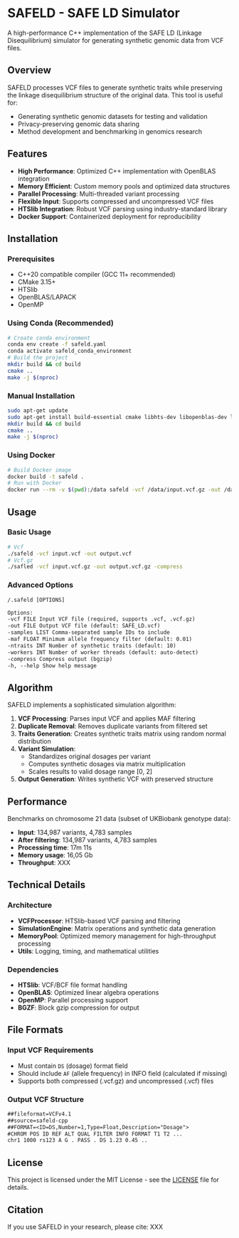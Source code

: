 # SAFELD - SAFE LD Simulator

A high-performance C++ implementation of the SAFE LD (Linkage Disequilibrium) simulator for generating synthetic genomic data from VCF files.

## Overview

SAFELD processes VCF files to generate synthetic traits while preserving the linkage disequilibrium structure of the original data. This tool is useful for:

- Generating synthetic genomic datasets for testing and validation
- Privacy-preserving genomic data sharing
- Method development and benchmarking in genomics research

## Features

- **High Performance**: Optimized C++ implementation with OpenBLAS integration
- **Memory Efficient**: Custom memory pools and optimized data structures
- **Parallel Processing**: Multi-threaded variant processing
- **Flexible Input**: Supports compressed and uncompressed VCF files
- **HTSlib Integration**: Robust VCF parsing using industry-standard library
- **Docker Support**: Containerized deployment for reproducibility

## Installation

### Prerequisites

- C++20 compatible compiler (GCC 11+ recommended)
- CMake 3.15+
- HTSlib
- OpenBLAS/LAPACK
- OpenMP

### Using Conda (Recommended)

```bash
# Create conda environment
conda env create -f safeld.yaml
conda activate safeld_conda_environment
# Build the project
mkdir build && cd build
cmake ..
make -j $(nproc)
```

### Manual Installation

```bash
sudo apt-get update
sudo apt-get install build-essential cmake libhts-dev libopenblas-dev libomp-dev
mkdir build && cd build
cmake ..
make -j $(nproc)
```

### Using Docker

```bash
# Build Docker image
docker build -t safeld .
# Run with Docker
docker run --rm -v $(pwd):/data safeld -vcf /data/input.vcf.gz -out /data/output.vcf.gz -compress
```

## Usage

### Basic Usage

```bash
# Vcf
./safeld -vcf input.vcf -out output.vcf
# Vcf.gz
./safled -vcf input.vcf.gz -out output.vcf.gz -compress
```

### Advanced Options

```txt
/.safeld [OPTIONS]

Options:
-vcf FILE Input VCF file (required, supports .vcf, .vcf.gz)
-out FILE Output VCF file (default: SAFE_LD.vcf)
-samples LIST Comma-separated sample IDs to include
-maf FLOAT Minimum allele frequency filter (default: 0.01)
-ntraits INT Number of synthetic traits (default: 10)
-workers INT Number of worker threads (default: auto-detect)
-compress Compress output (bgzip)
-h, --help Show help message
```

## Algorithm

SAFELD implements a sophisticated simulation algorithm:

1. **VCF Processing**: Parses input VCF and applies MAF filtering
2. **Duplicate Removal**: Removes duplicate variants from filtered set
3. **Traits Generation**: Creates synthetic traits matrix using random normal distribution
4. **Variant Simulation**: 
   - Standardizes original dosages per variant
   - Computes synthetic dosages via matrix multiplication
   - Scales results to valid dosage range [0, 2]
5. **Output Generation**: Writes synthetic VCF with preserved structure

## Performance

Benchmarks on chromosome 21 data (subset of UKBiobank genotype data):
- **Input**: 134,987 variants, 4,783 samples
- **After filtering**: 134,987 variants, 4,783 samples
- **Processing time**: 17m 11s   
- **Memory usage**: 16,05 Gb
- **Throughput**: XXX

## Technical Details

### Architecture

- **VCFProcessor**: HTSlib-based VCF parsing and filtering
- **SimulationEngine**: Matrix operations and synthetic data generation
- **MemoryPool**: Optimized memory management for high-throughput processing
- **Utils**: Logging, timing, and mathematical utilities

### Dependencies

- **HTSlib**: VCF/BCF file format handling
- **OpenBLAS**: Optimized linear algebra operations
- **OpenMP**: Parallel processing support
- **BGZF**: Block gzip compression for output

## File Formats

### Input VCF Requirements

- Must contain `DS` (dosage) format field
- Should include `AF` (allele frequency) in INFO field (calculated if missing)
- Supports both compressed (.vcf.gz) and uncompressed (.vcf) files

### Output VCF Structure

```txt
##fileformat=VCFv4.1
##source=safeld-cpp
##FORMAT=<ID=DS,Number=1,Type=Float,Description="Dosage">
#CHROM POS ID REF ALT QUAL FILTER INFO FORMAT T1 T2 ...
chr1 1000 rs123 A G . PASS . DS 1.23 0.45 ..
```
## License

This project is licensed under the MIT License - see the [LICENSE](LICENSE) file for details.

## Citation

If you use SAFELD in your research, please cite:
XXX
